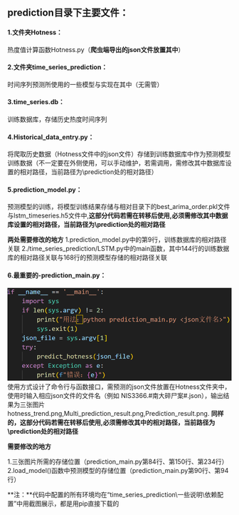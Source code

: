 ## prediction目录下主要文件：
#### 1.文件夹Hotness：

热度值计算函数Hotness.py（**爬虫端导出的json文件放置其中**）
#### 2.文件夹time_series_prediction：
时间序列预测所使用的一些模型与实现在其中（无需管）
#### 3.time_series.db：
训练数据库，存储历史热度时间序列
#### 4.Historical_data_entry.py：
将爬取历史数据（Hotness文件中的json文件）存储到训练数据库中作为预测模型训练数据（不一定要在外侧使用，可以手动维护，若需调用，需修改其中数据库设置的相对路径，当前路径为\prediction处的相对路径）
#### 5.prediction_model.py：
预测模型的训练，将模型训练结果存储与相对目录下的best_arima_order.pkl文件与lstm_timeseries.h5文件中,**这部分代码若需在转移后使用,必须需修改其中数据库设置的相对路径，当前路径为\prediction处的相对路径**

**两处需要修改的地方**
1.prediction_model.py中的第9行，训练数据库的相对路径关联
2./time_series_prediction/LSTM.py中的main函数，其中144行的训练数据库的相对路径关联与168行的预测模型存储的相对路径关联

#### 6.最重要的-prediction_main.py：
![本地图片](说明图片/联想截图_20250406025115.png "可选标题")
使用方式设计了命令行与函数接口，需预测的json文件放置在Hotness文件夹中，使用时输入相应json文件的文件名（例如 NIS3366.#南大碎尸案#.json），输出结果为三张图片hotness_trend.png,Multi_prediction_result.png,Prediction_result.png.
**同样的，这部分代码若需在转移后使用,必须需修改其中的相对路径，当前路径为\prediction处的相对路径**

**需要修改的地方**

1.三张图片所需的存储位置（prediction_main.py第84行、第150行、第234行）
2.load_model()函数中预测模型的存储位置（prediction_main.py第90行、第94行）

**注：**代码中配置的所有环境均在“time_series_prediction\一些说明\依赖配置”中用截图展示，都是用pip直接下载的


